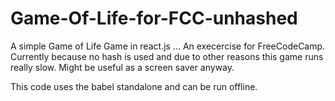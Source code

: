 # Game-Of-Life-for-FCC-unhashed

A simple Game of Life Game in react.js ... An execercise for FreeCodeCamp. 
Currently because no hash is used and due to other reasons this game runs really 
slow. Might be useful as a screen saver anyway. 

This code uses the babel standalone and can be run offline. 
